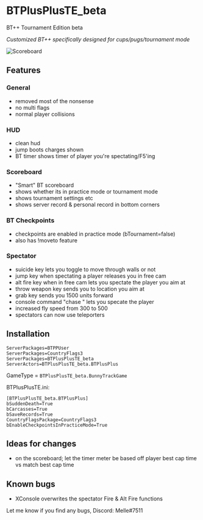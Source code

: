 # BTPlusPlusTE_beta
BT++ Tournament Edition beta

*Customized BT++ specifically designed for cups/pugs/tournament mode*

![Scoreboard](https://cdn.discordapp.com/attachments/710812298847060002/823614285157892126/unknown.png)

## Features
### General
- removed most of the nonsense
- no multi flags
- normal player collisions

### HUD
- clean hud
- jump boots charges shown
- BT timer shows timer of player you're spectating/F5'ing

### Scoreboard
- "Smart" BT scoreboard
- shows whether its in practice mode or tournament mode
- shows tournament settings etc
- shows server record & personal record in bottom corners

### BT Checkpoints
- checkpoints are enabled in practice mode (bTournament=false)
- also has !moveto <playername> feature

### Spectator
- suicide key lets you toggle to move through walls or not
- jump key when spectating a player releases you in free cam
- alt fire key when in free cam lets you spectate the player you aim at
- throw weapon key sends you to location you aim at
- grab key sends you 1500 units forward
- console command "chase <playername>" lets you specate the player
- increased fly speed from 300 to 500
- spectators can now use teleporters

## Installation
```
ServerPackages=BTPPUser
ServerPackages=CountryFlags3
ServerPackages=BTPlusPlusTE_beta
ServerActors=BTPlusPlusTE_beta.BTPlusPlus
```
GameType = `BTPlusPlusTE_beta.BunnyTrackGame`

BTPlusPlusTE.ini:
```
[BTPlusPlusTE_beta.BTPlusPlus]
bSuddenDeath=True
bCarcasses=True
bSaveRecords=True
CountryFlagsPackage=CountryFlags3
bEnableCheckpointsInPracticeMode=True
```

## Ideas for changes
- on the scoreboard; let the timer meter be based off player best cap time vs match best cap time

## Known bugs
- XConsole overwrites the spectator Fire & Alt Fire functions

Let me know if you find any bugs, Discord: Melle#7511
